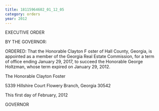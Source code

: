 ```yaml
---
title: 18115964602_01_12_05
category: orders
year: 2012
---
```

 

EXECUTIVE ORDER

BY THE GOVERNOR:

ORDERED: That the Honorable Clayton F oster of Hall County, Georgia, is
appointed as a member of the Georgia Real Estate Commission, for
a term of office ending January 29, 2017, to succeed the Honorable
George Holtzman, whose term expired on January 29, 2012.

The Honorable Clayton Foster

5339 Hillshire Court
Flowery Branch, Georgia 30542

This first day of February, 2012

 

GOVERNOR

